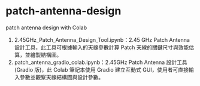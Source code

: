 # patch-antenna-design
patch antenna design with Colab
1. 2.45GHz_Patch_Antenna_Design_Tool.ipynb：2.45 GHz Patch Antenna 設計工具，此工具可根據輸入的天線參數計算 Patch 天線的關鍵尺寸與效能估算，並繪製結構圖。
2. patch_antenna_gradio_colab.ipynb：2.45GHz Patch Antenna 設計工具 (Gradio 版)，此 Colab 筆記本使用 Gradio 建立互動式 GUI，使用者可直接輸入參數並觀察天線結構圖與設計參數。
